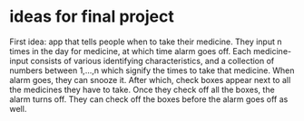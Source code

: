 # ideas for final project

First idea: app that tells people when to take their medicine. They input n times in the day for medicine, at which time alarm goes off. 
Each medicine-input consists of various identifying characteristics, and a collection of numbers between 1,...,n which signify the times to take that medicine. 
When alarm goes, they can snooze it. After which, check boxes appear next to all the medicines they have to take. Once they check off all the boxes, the alarm turns off. They can check off the boxes before the alarm goes off as well. 
